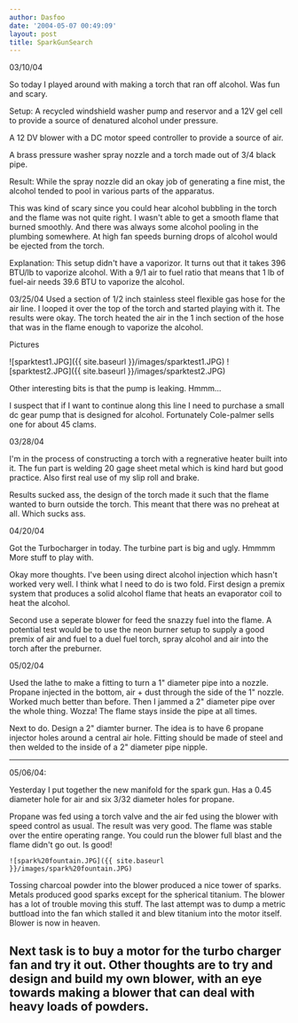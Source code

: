 ```yaml
---
author: Dasfoo
date: '2004-05-07 00:49:09'
layout: post
title: SparkGunSearch
---
```


03/10/04

So today I played around with making a torch that ran off alcohol. Was fun and scary. 

Setup: A recycled windshield washer pump and reservor and a 12V gel cell to provide a source of denatured alcohol under pressure. 

A 12 DV blower with a DC motor speed controller to provide a source of air. 

A brass pressure washer spray nozzle and a torch made out of 3/4 black pipe. 

Result: While the spray nozzle did an okay job of generating a fine mist, the alcohol tended to pool in various parts of the apparatus. 

This was kind of scary since you could hear alcohol bubbling in the torch and the flame was not quite right.  I wasn't able to get a smooth flame that burned smoothly.  And there was always some alcohol pooling in the plumbing somewhere.  At high fan speeds burning drops of alcohol would be ejected from the torch.

Explanation: This setup didn't have a vaporizor. It turns out that it takes 396 BTU/lb to vaporize alcohol. With a 9/1 air to fuel ratio that means that 1 lb of fuel-air needs 39.6 BTU to vaporize the alcohol. 

03/25/04
Used a section of 1/2 inch stainless steel flexible gas hose for the air line. I looped it over the top of the torch and started playing with it. The results were okay. The torch heated the air in the 1 inch section of the hose that was in the flame enough to vaporize the alcohol. 

Pictures 

![sparktest1.JPG]({{ site.baseurl }}/images/sparktest1.JPG)
![sparktest2.JPG]({{ site.baseurl }}/images/sparktest2.JPG)

Other interesting bits is that the pump is leaking. Hmmm... 

I suspect that if I want to continue along this line I need to purchase a small dc gear pump that is designed for alcohol. Fortunately Cole-palmer sells one for about 45 clams. 


03/28/04

I'm in the process of constructing a torch with a regnerative heater built into it.  The fun part is welding 20 gage sheet metal which is kind hard but good practice.  Also first real use of my slip roll and brake.

Results sucked ass, the design of the torch made it such that the flame wanted to burn outside the torch.  This meant that there was no preheat at all.  Which sucks ass.

04/20/04

Got the Turbocharger in today.  The turbine part is big and ugly.  Hmmmm  More stuff to play with.

Okay more thoughts.  I've been using direct alcohol injection which hasn't worked very well.  I think what I need 
to do is two fold.  First design a premix system that produces a solid alcohol flame that heats an evaporator coil to heat the alcohol.

Second use a seperate blower for feed the snazzy fuel into the flame.  A potential test would be to use the neon burner setup to supply a good premix of air and fuel to a duel fuel torch, spray alcohol and air into the torch after the preburner.

05/02/04

Used the lathe to make a fitting to turn a 1" diameter pipe into a nozzle.  Propane injected in the bottom, air + dust through the side of the 1" nozzle.  Worked much better than before.  Then I jammed a 2" diameter pipe over the whole thing. Wozza!  The flame stays inside the pipe at all times.

Next to do.  Design a 2" diamter burner.  The idea is to have 6 propane injector holes around a central air hole.  Fitting should be made of steel and then welded to the inside of a 2" diameter pipe nipple.

----
05/06/04:

Yesterday I put together the new manifold for the spark gun.  Has a 0.45 diameter hole for air and six 3/32 diameter holes for propane.

Propane was fed using a torch valve and the air fed using the blower with speed control as usual.  The result was very good.  The flame was stable over the entire operating range.  You could run the blower full blast and the flame didn't go out.  Is good!

    ![spark%20fountain.JPG]({{ site.baseurl }}/images/spark%20fountain.JPG)

Tossing charcoal powder into the blower produced a nice tower of sparks.  Metals produced good sparks except for the spherical titanium.  The blower has a lot of trouble moving this stuff.  The last attempt was to dump a metric buttload into the fan which stalled it and blew titanium into the motor itself.  Blower is now in heaven.

Next task is to buy a motor for the turbo charger fan and try it out.  Other thoughts are to try and 
design and build my own blower, with an eye towards making a blower that can deal with heavy loads of powders.
----
